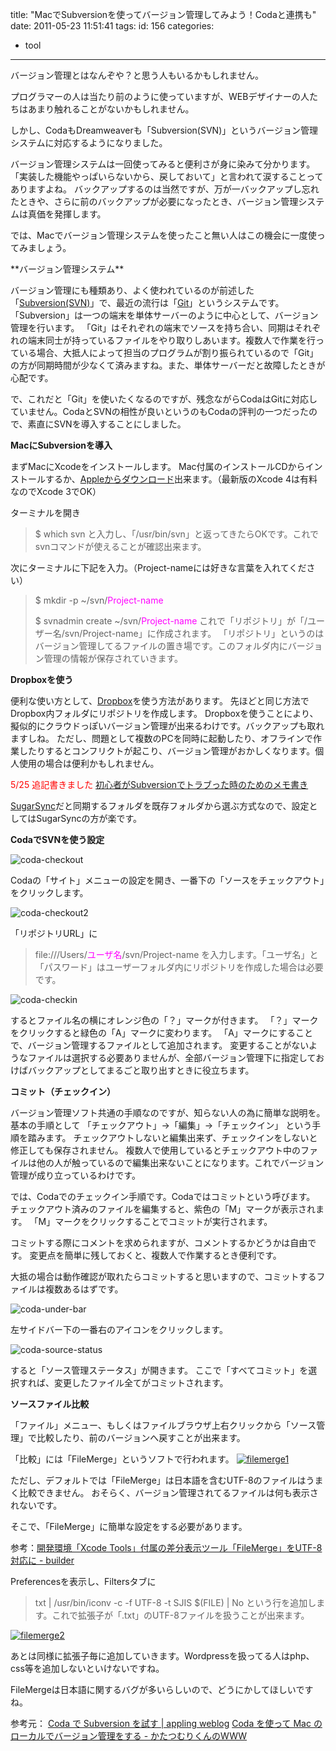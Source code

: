 title: "MacでSubversionを使ってバージョン管理してみよう！Codaと連携も"
date: 2011-05-23 11:51:41
tags:
id: 156
categories:
  - tool
---

バージョン管理とはなんぞや？と思う人もいるかもしれません。

プログラマーの人は当たり前のように使っていますが、WEBデザイナーの人たちはあまり触れることがないかもしれません。

しかし、CodaもDreamweaverも「Subversion(SVN)」というバージョン管理システムに対応するようになりました。

バージョン管理システムは一回使ってみると便利さが身に染みて分かります。
「実装した機能やっぱいらないから、戻しておいて」と言われて涙することってありますよね。
バックアップするのは当然ですが、万が一バックアップし忘れたときや、さらに前のバックアップが必要になったとき、バージョン管理システムは真価を発揮します。

では、Macでバージョン管理システムを使ったこと無い人はこの機会に一度使ってみましょう。

<!--more-->**バージョン管理システム**
バージョン管理にも種類あり、よく使われているのが前述した「[Subversion(SVN)](http://subversion.apache.org/)」で、最近の流行は「[Git](http://git-scm.com/)」というシステムです。
「Subversion」は一つの端末を単体サーバーのように中心として、バージョン管理を行います。
「Git」はそれぞれの端末でソースを持ち合い、同期はそれぞれの端末同士が持っているファイルをやり取りしあいます。複数人で作業を行っている場合、大抵人によって担当のプログラムが割り振られているので「Git」の方が同期時間が少なくて済みますね。また、単体サーバーだと故障したときが心配です。

で、これだと「Git」を使いたくなるのですが、残念ながらCodaはGitに対応していません。CodaとSVNの相性が良いというのもCodaの評判の一つだったので、素直にSVNを導入することにしました。

**MacにSubversionを導入**

まずMacにXcodeをインストールします。
Mac付属のインストールCDからインストールするか、[Appleからダウンロード](http://developer.apple.com/jp/technologies/tools/)出来ます。（最新版のXcode 4は有料なのでXcode 3でOK）

ターミナルを開き
> $ which svn
と入力し、「/usr/bin/svn」と返ってきたらOKです。これでsvnコマンドが使えることが確認出来ます。

次にターミナルに下記を入力。（Project-nameには好きな言葉を入れてください）
> $ mkdir -p ~/svn/<span style="color: #ff00ff;">Project-name</span>
> 
> $ svnadmin create ~/svn/<span style="color: #ff00ff;">Project-name</span>
これで「リポジトリ」が「/ユーザー名/svn/Project-name」に作成されます。
「リポジトリ」というのはバージョン管理してるファイルの置き場です。このフォルダ内にバージョン管理の情報が保存されていきます。

**Dropboxを使う**

便利な使い方として、[Dropbox](http://db.tt/C1rDVgi)を使う方法があります。
先ほどと同じ方法でDropbox内フォルダにリポジトリを作成します。
Dropboxを使うことにより、擬似的にクラウドっぽいバージョン管理が出来るわけです。バックアップも取れますしね。
ただし、問題として複数のPCを同時に起動したり、オフラインで作業したりするとコンフリクトが起こり、バージョン管理がおかしくなります。個人使用の場合は便利かもしれません。

<span style="color: #ff0000;">5/25 追記書きました</span> [初心者がSubversionでトラブった時のためのメモ書き](http://creamo.jp/tool/subversion-trouble/ "初心者がSubversionでトラブった時のためのメモ書き")

[SugarSync](https://www.sugarsync.com/)だと同期するフォルダを既存フォルダから選ぶ方式なので、設定としてはSugarSyncの方が楽です。

**CodaでSVNを使う設定**

![](http://creamo.jp/wp/wp-content/uploads/2011/05/coda-checkout.jpg "coda-checkout")

Codaの「サイト」メニューの設定を開き、一番下の「ソースをチェックアウト」をクリックします。

![](http://creamo.jp/wp/wp-content/uploads/2011/05/coda-checkout2.jpg "coda-checkout2")

「リポジトリURL」に
> file:///Users/<span style="color: #ff00ff;">ユーザ名</span>/svn/Project-name
を入力します。「ユーザ名」と「パスワード」はユーザーフォルダ内にリポジトリを作成した場合は必要です。

![](http://creamo.jp/wp/wp-content/uploads/2011/05/coda-checkin.jpg "coda-checkin")

するとファイル名の横にオレンジ色の「？」マークが付きます。
「？」マークをクリックすると緑色の「A」マークに変わります。
「A」マークにすることで、バージョン管理するファイルとして追加されます。
変更することがないようなファイルは選択する必要ありませんが、全部バージョン管理下に指定しておけばバックアップとしてまるごと取り出すときに役立ちます。

**コミット（チェックイン）**

バージョン管理ソフト共通の手順なのですが、知らない人の為に簡単な説明を。
基本の手順として
「チェックアウト」→「編集」→「チェックイン」
という手順を踏みます。
チェックアウトしないと編集出来ず、チェックインをしないと修正しても保存されません。
複数人で使用しているとチェックアウト中のファイルは他の人が触っているので編集出来ないことになります。これでバージョン管理が成り立っているわけです。

では、Codaでのチェックイン手順です。Codaではコミットという呼びます。
チェックアウト済みのファイルを編集すると、紫色の「M」マークが表示されます。
「M」マークをクリックすることでコミットが実行されます。

コミットする際にコメントを求められますが、コメントするかどうかは自由です。
変更点を簡単に残しておくと、複数人で作業するとき便利です。

大抵の場合は動作確認が取れたらコミットすると思いますので、コミットするファイルは複数あるはずです。

![](http://creamo.jp/wp/wp-content/uploads/2011/05/coda-under-bar.jpg "coda-under-bar")

左サイドバー下の一番右のアイコンをクリックします。

![](http://creamo.jp/wp/wp-content/uploads/2011/05/coda-source-status.jpg "coda-source-status")

すると「ソース管理ステータス」が開きます。
ここで「すべてコミット」を選択すれば、変更したファイル全てがコミットされます。

**ソースファイル比較**

「ファイル」メニュー、もしくはファイルブラウザ上右クリックから「ソース管理」で比較したり、前のバージョンへ戻すことが出来ます。

「比較」には「FileMerge」というソフトで行われます。
[![](http://creamo.jp/wp/wp-content/uploads/2011/05/filemerge1.jpg "filemerge1")](http://creamo.jp/wp/wp-content/uploads/2011/05/filemerge1.jpg)

ただし、デフォルトでは「FileMerge」は日本語を含むUTF-8のファイルはうまく比較できません。
おそらく、バージョン管理されてるファイルは何も表示されないです。

そこで、「FileMerge」に簡単な設定をする必要があります。

参考：[開発環境「Xcode Tools」付属の差分表示ツール「FileMerge」をUTF-8対応に - builder](http://builder.japan.zdnet.com/os-admin/sp_snow-leopard-09/20404333/)

Preferencesを表示し、Filtersタブに
> txt | /usr/bin/iconv -c -f UTF-8 -t SJIS  $(FILE) | No
という行を追加します。これで拡張子が「.txt」のUTF-8ファイルを扱うことが出来ます。

[![](http://creamo.jp/wp/wp-content/uploads/2011/05/filemerge2.jpg "filemerge2")](http://creamo.jp/wp/wp-content/uploads/2011/05/filemerge2.jpg)

あとは同様に拡張子毎に追加していきます。Wordpressを扱ってる人はphp、css等を追加しないといけないですね。

FileMergeは日本語に関するバグが多いらしいので、どうにかしてほしいですね。

参考元：
[Coda で Subversion を試す | appling weblog](http://blog.appling.jp/archives/873)
[Coda を使って Mac のローカルでバージョン管理をする - かたつむりくんのWWW](http://www.tinybeans.net/blog/2010/01/15-173050.html)